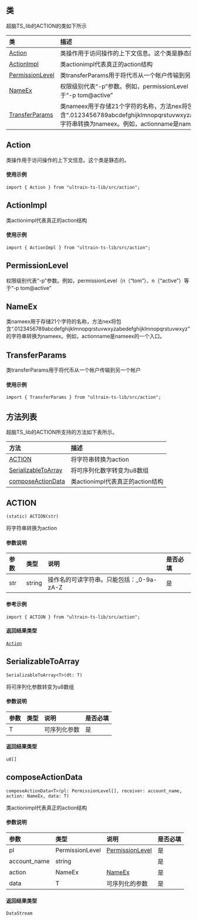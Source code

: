 ## 类
超脑TS_lib的ACTION的类如下所示

| 类                                                                                        | 描述                                                 |
| :------------------------------------------------------------------------------------------| :----------------------------------------------------|
| [Action](docs-cn/ts-lib/02-ts-action#Action)                          | 类操作用于访问操作的上下文信息。这个类是静态的。                             |
| [ActionImpl](docs-cn/ts-lib/02-ts-action#ActionImpl)                          | 类actionimpl代表真正的action结构                             |
| [PermissionLevel](docs-cn/ts-lib/02-ts-action#PermissionLevel)                          | 类transferParams用于将代币从一个帐户传输到另一个帐户                             |
| [NameEx](docs-cn/ts-lib/02-ts-action#NameEx)                          |权限级别代表“-p”参数。例如，permissionLevel（n（“tom”）、n（“active”）等于“-p tom@active”                            |
| [TransferParams](docs-cn/ts-lib/02-ts-action#TransferParams)                          | 类nameex用于存储21个字符的名称，方法nex将包含“.0123456789abcdefghijklmnopqrstuvwxyzabedefghijklmnopqrstuvwxyz”的字符串转换为nameex。例如，actionname是nameex的一个入口                             |

## Action
类操作用于访问操作的上下文信息。这个类是静态的。

#### 使用示例
```nodejs
import { Action } from "ultrain-ts-lib/src/action";
```

## ActionImpl
类actionimpl代表真正的action结构

#### 使用示例
```nodejs
import { ActionImpl } from "ultrain-ts-lib/src/action";
```

## PermissionLevel
权限级别代表“-p”参数。例如，permissionLevel（n（“tom”）、n（“active”）等于“-p tom@active”


## NameEx
类nameex用于存储21个字符的名称，方法nex将包含“.0123456789abcdefghijklmnopqrstuvwxyzabedefghijklmnopqrstuvwxyz”的字符串转换为nameex。例如，actionname是nameex的一个入口。


## TransferParams
类transferParams用于将代币从一个帐户传输到另一个帐户

#### 使用示例
```nodejs
import { TransferParams } from "ultrain-ts-lib/src/action";
```

## 方法列表
超脑TS_lib的ACTION所支持的方法如下表所示。

| 方法                                                                                        | 描述                                                 |
| :------------------------------------------------------------------------------------------| :----------------------------------------------------|
| [ACTION](docs-cn/ts-lib/02-ts-action#ACTION)                           |将字符串转换为action                              |
| [SerializableToArray](docs-cn/ts-lib/02-ts-action#SerializableToArray)                           |将可序列化数字转变为u8数组                             |
| [composeActionData](docs-cn/ts-lib/02-ts-action#composeActionData)                           |类actionimpl代表真正的action结构                              |


## ACTION
```
(static) ACTION(str)
```
将字符串转换为action

#### 参数说明
|参数               |类型    |说明                            |是否必填|
| :----------------| :------| :-----------------------------|:-----|
|str              |string  |操作名的可读字符串。只能包括：_0-9a-zA-Z                     |是     |


#### 参考示例
```nodejs
import { ACTION } from "ultrain-ts-lib/src/action";
```

#### 返回结果类型
[`Action`](docs-cn/ts-lib/01-ts-account#Action)

## SerializableToArray
```
SerializableToArray<T>(dt: T)
```
将可序列化参数转变为u8数组

#### 参数说明
|参数               |类型    |说明                            |是否必填|
| :----------------| :------| :-----------------------------|:-----|
|T              |  |可序列化参数                    |是     |


#### 返回结果类型
`u8[]`

## composeActionData
```
composeActionData<T>(pl: PermissionLevel[], receiver: account_name, action: NameEx, data: T)
```
类actionimpl代表真正的action结构 

#### 参数说明
|参数               |类型    |说明                            |是否必填|
| :----------------| :------| :-----------------------------|:-----|
|pl                |PermissionLevel|[PermissionLevel](docs-cn/ts-lib/01-ts-account#PermissionLevel)                     |是     |
|account_name      |string  |                     |是     |
|action            |NameEx  |[NameEx](docs-cn/ts-lib/01-ts-account#NameEx)                     |是     |
|data              |T       |可序列化的参数                    |是     |

#### 返回结果类型
`DataStream`
